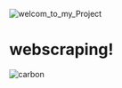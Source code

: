 ![welcom_to_my_Project](https://user-images.githubusercontent.com/80264351/236845326-26a2a013-0de1-4626-9593-dadb5bde782b.png)
# webscraping!


![carbon](https://user-images.githubusercontent.com/80264351/236845999-81e3f9f0-5f4a-4f45-bff7-c899f6314d2c.png)
